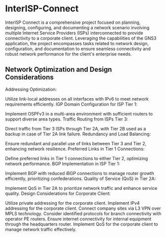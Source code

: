 # InterISP-Connect
InterISP Connect is a comprehensive project focused on planning, designing, configuring, and documenting a network scenario involving multiple Internet Service Providers (ISPs) interconnected to provide connectivity to a corporate client. Leveraging the capabilities of the GNS3 application, the project encompasses tasks related to network design, configuration, and documentation to ensure seamless connectivity and robust network performance for the client's enterprise needs.

 ## Network Optimization and Design Considerations

Addressing Optimization:

Utilize link-local addresses on all interfaces with IPv6 to meet network requirements efficiently.
IGP Domain Configuration for ISP Tier 1:

Implement OSPFv3 in a multi-area environment with sufficient routers to support diverse area types.
Traffic Routing from ISPs Tier 3:

Direct traffic from Tier 3 ISPs through Tier 2A, with Tier 2B used as a backup in case of Tier 2A link failure.
Redundancy and Load Balancing:

Ensure redundant and parallel use of links between Tier 3 and Tier 2, enhancing network resilience.
Preferred Links in Tier 1 Connections:

Define preferred links in Tier 1 connections to either Tier 2, optimizing network performance.
BGP Implementation in ISP Tier 1:

Implement BGP with reduced iBGP connections to manage router growth efficiently, prioritizing confederations.
Quality of Service (QoS) in Tier 2A:

Implement QoS in Tier 2A to prioritize network traffic and enhance service quality.
Design Considerations for Corporate Client:

Utilize private addressing for the corporate client.
Implement IPv4 addressing for the corporate client.
Connect company sites via L3 VPN over MPLS technology.
Consider identified protocols for branch connectivity with operator PE routers.
Ensure internet connectivity for internal equipment through the headquarters router.
Implement QoS for the corporate client to manage network traffic effectively.
